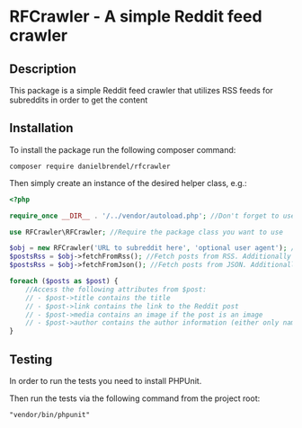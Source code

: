 # RFCrawler - A simple Reddit feed crawler

## Description
This package is a simple Reddit feed crawler that utilizes RSS feeds for subreddits in order to get the content

## Installation
To install the package run the following composer command:
```code
composer require danielbrendel/rfcrawler 
```
Then simply create an instance of the desired helper class, e.g.:
```php
<?php

require_once __DIR__ . '/../vendor/autoload.php'; //Don't forget to use Composer autoloader if not already

use RFCrawler\RFCrawler; //Require the package class you want to use

$obj = new RFCrawler('URL to subreddit here', 'optional user agent'); //Instantiate a new object instance to your feed
$postsRss = $obj->fetchFromRss(); //Fetch posts from RSS. Additionally pass one of the FETCH_TYPE_* constants in order to specify the sorting type, and secondly an array with URLS of which to filter from the posts
$postsRss = $obj->fetchFromJson(); //Fetch posts from JSON. Additionally pass one of the FETCH_TYPE_* constants in order to specify the sorting type, and secondly an array with URLS of which to filter from the posts

foreach ($posts as $post) {
    //Access the following attributes from $post:
    // - $post->title contains the title
    // - $post->link contains the link to the Reddit post
    // - $post->media contains an image if the post is an image
    // - $post->author contains the author information (either only name when fetching from JSON or name for username and uri for link to profile)
}
```

## Testing
In order to run the tests you need to install PHPUnit.

Then run the tests via the following command from the project root:
```
"vendor/bin/phpunit"
```
